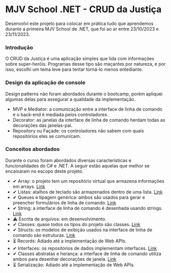 # MJV School .NET - CRUD da Justiça

Desenvolvi este projeto para colocar em prática tudo que aprendemos durante a primeira MJV School de .NET, que foi ao ar entre 23/10/2023 e 23/11/2023.

### Introdução
O CRUD da Justiça é uma aplicação simples que lida com informações sobre super-heróis. Programas desse tipo são maçantes por natureza, e por isso, escolhi um tema leve para tentar torná-lo menos entediante.

### Design da aplicação de console
Design patterns não foram abordados durante o bootcamp, porém apliquei algumas delas para assegurar a qualidade da implementação.
- MVP e Mediator: a comunicação entre a interface de linha de comando e o back-end é mediada pelos controladores.
- Decorator: as janelas da interface de linha de comando herdam todas as decorações das janelas-pai.
- Repository ou Façade: os controladores não sabem com quais repositórios eles se comunicam.
 
### Conceitos abordados
Durante o curso foram abordados diversas características e funcionalidades do C# e .NET. A seguir estão aquelas que melhor se encaixaram no escopo deste projeto.

- ✔ Array: o projeto tem um repositório virtual que armazena informações em arrays. [Link](https://github.com/marvipi/MJVSchool.NET-CrudDaJustica/blob/stable/CrudDaJustica.Cli.App/Data/VirtualRepository.cs)
- ✔ Listas: atalhos de teclado são armazenados dentro de uma lista. [Link](https://github.com/marvipi/MJVSchool.NET-CrudDaJustica/blob/stable/CrudDaJustica.Cli.Lib/Views/View.cs)
- ✔ Queues e tipagem genérica: ambos são usados para gerar e preencher formulários de linha de comando. [Link](https://github.com/marvipi/MJVSchool.NET-CrudDaJustica/blob/stable/CrudDaJustica.Cli.Lib/Forms/Form.cs)
- ✔ String: a interface de linha de comando é desenhada usando strings. [Link](https://github.com/marvipi/MJVSchool.NET-CrudDaJustica/blob/stable/CrudDaJustica.Cli.Lib/Views/Frame.cs)
- ⚠ Escrita de arquivos: em desenvolvimento.
- ✔ Classes: quase todos os tipos do projeto são classes. [Link](https://github.com/marvipi/MJVSchool.NET-CrudDaJustica/blob/stable/CrudDaJustica.Cli.App/Controller/HeroController.cs)
- ✔ Structs: os modelos de exibição usados na interface de linha de comando são estruturas. [Link](https://github.com/marvipi/MJVSchool.NET-CrudDaJustica/blob/stable/CrudDaJustica.Cli.App/View/Models/HeroViewModel.cs)
- ⏳ Records: Adiado até a implementação de Web APIs.
- ✔ Interfaces: os repositórios de dados implementam interfaces. [Link](https://github.com/marvipi/MJVSchool.NET-CrudDaJustica/blob/stable/CrudDaJustica.Cli.App/Data/IHeroRepository.cs)
- ✔ Classes abstratas e herança: a interface de linha de comando utiliza ambos para desenhar decorações de janela. [Link](https://github.com/marvipi/MJVSchool.NET-CrudDaJustica/blob/stable/CrudDaJustica.Cli.Lib/Views/Frame.cs)
- ⏳ Serialização: Adiado até a implementação de Web APIs.
